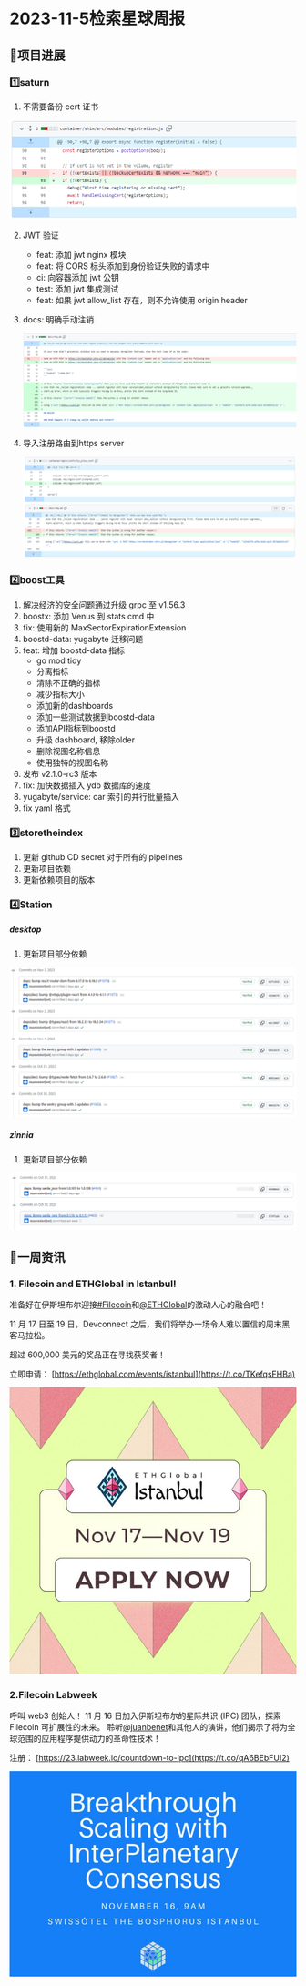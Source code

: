 # 2023-11-5检索星球周报


## 🚀项目进展

### 1️⃣saturn

1. 不需要备份 cert 证书

![image-20231105145720702](img/11-5-1-2023.png)

2. JWT 验证

   + feat: 添加 jwt nginx 模块
   + feat: 将 CORS 标头添加到身份验证失败的请求中
   + ci: 向容器添加 jwt 公钥
   + test: 添加 jwt 集成测试
   + feat: 如果 jwt allow_list 存在，则不允许使用 origin header

3. docs: 明确手动注销

   ![image-20231105150553151](img/11-5-2-2023.png)

4. 导入注册路由到https server

   ![image-20231105150706018](img/11-5-3-2023.png)

###  2️⃣boost工具

1. 解决经济的安全问题通过升级 grpc 至 v1.56.3
1. boostx: 添加 Venus 到 stats cmd 中
1. fix: 使用新的 MaxSectorExpirationExtension
1. boostd-data: yugabyte 迁移问题
1. feat: 增加 boostd-data 指标
   + go mod tidy
   + 分离指标
   + 清除不正确的指标
   + 减少指标大小
   + 添加新的dashboards
   + 添加一些测试数据到boostd-data
   + 添加API指标到boostd
   + 升级 dashboard, 移除older
   + 删除视图名称信息
   + 使用独特的视图名称
1. 发布 v2.1.0-rc3 版本
1. fix: 加快数据插入 ydb 数据库的速度
1. yugabyte/service: car 索引的并行批量插入
1. fix yaml 格式

###  3️⃣storetheindex

1. 更新 github CD secret 对于所有的 pipelines
1. 更新项目依赖
1. 更新依赖项目的版本

### 4️⃣Station

##### desktop

1. 更新项目部分依赖

![image-20231105155419089](img/11-5-4-2023.png)

##### zinnia

1. 更新项目部分依赖

![image-20231105155505458](img/11-5-5-2023.png)

##  📢一周资讯

### 1. Filecoin and ETHGlobal in Istanbul!

准备好在伊斯坦布尔迎接[#Filecoin](https://twitter.com/hashtag/Filecoin?src=hashtag_click)和[@ETHGlobal](https://twitter.com/ETHGlobal)的激动人心的融合吧！

11 月 17 日至 19 日，Devconnect 之后，我们将举办一场令人难以置信的周末黑客马拉松。

超过 600,000 美元的奖品正在寻找获奖者！

立即申请： [https://ethglobal.com/events/istanbul](https://t.co/TKefqsFHBa)

![img](img/11-5-6-2023.png)

### 2.Filecoin Labweek

呼叫 web3 创始人！ 11 月 16 日加入伊斯坦布尔的星际共识 (IPC) 团队，探索 Filecoin 可扩展性的未来。 聆听[@juanbenet](https://twitter.com/juanbenet)和其他人的演讲，他们揭示了将为全球范围的应用程序提供动力的革命性技术！ 

注册： [https://23.labweek.io/countdown-to-ipc](https://t.co/qA6BEbFUI2)

![img](img/11-5-7-2023.png)
